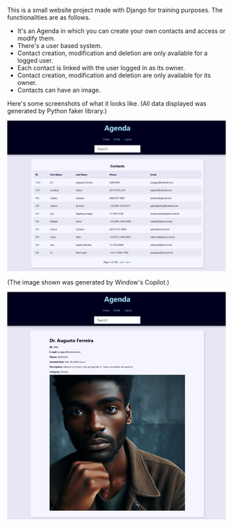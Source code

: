 This is a small website project made with Django for training purposes.
The functionalities are as follows.

- It's an Agenda in which you can create your own contacts and access or modify them.
- There's a user based system.
- Contact creation, modification and deletion are only available for a logged user.
- Each contact is linked with the user logged in as its owner.
- Contact creation, modification and deletion are only available for its owner.
- Contacts can have an image.

Here's some screenshots of what it looks like. (All data displayed was generated by Python faker library.)

![Agenda.png](screenshots/agenda.png)

(The image shown was generated by Window's Copilot.)

![Contact](screenshots/contact.png)

